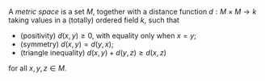 A *metric space* is a set $M$, together with a distance function $d: M \times M \to k$ taking values in a (totally) ordered field $k$, such that

- (positivity) $d(x, y) \geq 0$, with equality only when $x = y$;
- (symmetry) $d(x, y) = d(y, x)$;
- (triangle inequality) $d(x, y) + d(y, z) \geq d(x, z)$

for all $x, y, z \in M$.
